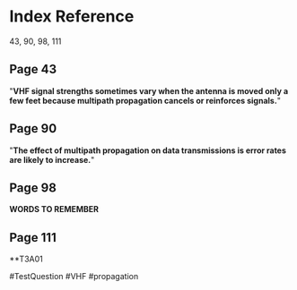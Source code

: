 # Index Reference
43, 90, 98, 111

## Page 43
"**VHF signal strengths sometimes vary when the antenna is moved only a few feet because multipath propagation cancels or reinforces signals.**"

## Page 90
"**The effect of multipath propagation on data transmissions is error rates are likely to increase.**"
## Page 98
**WORDS TO REMEMBER**

## Page 111
**T3A01

#TestQuestion 
#VHF 
#propagation